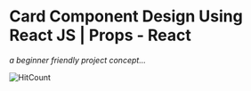 # Card Component Design Using React JS | Props - React
*a beginner friendly project concept...*

![HitCount](https://i.ytimg.com/vi/L3YjUUxBWgs/maxresdefault.jpg)
